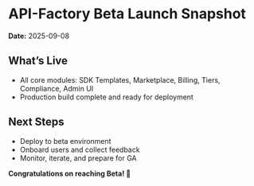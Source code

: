# API-Factory Beta Launch Snapshot

**Date:** 2025-09-08

## What’s Live
- All core modules: SDK Templates, Marketplace, Billing, Tiers, Compliance, Admin UI
- Production build complete and ready for deployment

## Next Steps
- Deploy to beta environment
- Onboard users and collect feedback
- Monitor, iterate, and prepare for GA

**Congratulations on reaching Beta! 🚀**
